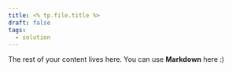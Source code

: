 ```yaml
---
title: <% tp.file.title %>
draft: false
tags:
  - solution
---
```

 
The rest of your content lives here. You can use **Markdown** here :)